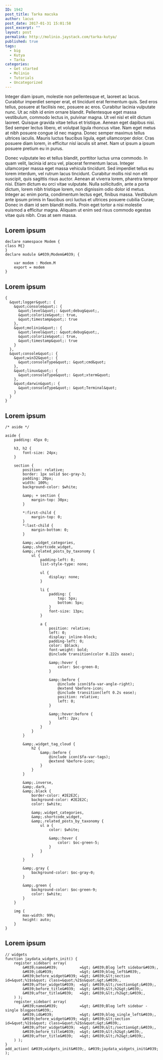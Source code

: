 ```yaml
---
ID: 1942
post_title: Tarka macska
author: lacus
post_date: 2017-01-31 15:01:58
post_excerpt: ""
layout: post
permalink: http://molinio.jaystack.com/tarka-kutya/
published: true
tags:
  - big
  - Kutya
  - Tarka
categories:
  - Get started
  - Molinio
  - Tutorials
  - Uncategorized
---
```

Integer diam ipsum, molestie non pellentesque et, laoreet ac lacus. Curabitur imperdiet semper erat, et tincidunt erat fermentum quis. Sed eros tellus, posuere at facilisis nec, posuere ac eros. Curabitur lacinia vulputate nunc. Ut ac nibh id enim ornare blandit. Pellentesque eget massa vestibulum, commodo lectus in, pulvinar magna. Ut vel nisl et elit dictum laoreet. Quisque gravida vitae tellus et tristique. Aenean eget dapibus nisi. Sed semper lectus libero, et volutpat ligula rhoncus vitae. Nam eget metus at nibh posuere congue id nec magna. Donec semper maximus tellus ultrices iaculis. Mauris luctus faucibus ligula, eget ullamcorper dolor. Cras posuere diam lorem, in efficitur nisl iaculis sit amet. Nam ut ipsum a ipsum posuere pretium eu in purus.

Donec vulputate leo et tellus blandit, porttitor luctus urna commodo. In quam velit, lacinia id arcu vel, placerat fermentum lacus. Integer ullamcorper massa eget massa vehicula tincidunt. Sed imperdiet tellus eu lorem interdum, vel rutrum lacus tincidunt. Curabitur mollis nisl non elit suscipit, quis sagittis risus auctor. Aenean at viverra lorem, pharetra tempor nisi. Etiam dictum eu orci vitae vulputate. Nulla sollicitudin, ante a porta dictum, lorem nibh tristique lorem, non dignissim odio dolor id metus. Integer ac enim porta, condimentum lectus eget, finibus massa. Vestibulum ante ipsum primis in faucibus orci luctus et ultrices posuere cubilia Curae; Donec in diam id sem blandit mollis. Proin eget tortor a nisi molestie euismod a efficitur magna. Aliquam ut enim sed risus commodo egestas vitae quis nibh. Cras at sem massa.

## Lorem ipsum
~~~
declare namespace Modem {
class M{}
}
declare module &#039;Modem&#039; {
    
    var modem : Modem.M
    export = modem
}
~~~
## Lorem ipsum
~~~
{
  &quot;logger&quot;: {
    &quot;console&quot;: {
      &quot;level&quot;: &quot;debug&quot;,
      &quot;colorize&quot;: true,
      &quot;timestamp&quot;: true
    },
    &quot;molinio&quot;: {
      &quot;level&quot;: &quot;debug&quot;,
      &quot;colorize&quot;: true,
      &quot;timestamp&quot;: true
    }
  },
  &quot;console&quot;: {
    &quot;win32&quot;: {
      &quot;consoleType&quot;: &quot;cmd&quot;
    },
    &quot;linux&quot;: {
      &quot;consoleType&quot;: &quot;xterm&quot;
    },
    &quot;darwin&quot;: {
      &quot;consoleType&quot;: &quot;Terminal&quot;
    }
  }
}
~~~
## Lorem ipsum
~~~
/* aside */

aside {
    padding: 45px 0;

    h3, h2 {
        font-size: 24px;
    }

    section {
        position: relative;
        border: 1px solid $oc-gray-3;
        padding: 20px;
        width: 100%;
        background-color: $white;

        &amp; + section {
            margin-top: 30px;
        }

        *:first-child {
            margin-top: 0;
        } 
        *:last-child {
            margin-bottom: 0;
        }

        &amp;.widget_categories,
        &amp;.shortcode_widget,
        &amp;.related_posts_by_taxonomy {
            ul {
                padding-left: 0;
                list-style-type: none;

                ul {
                    display: none;
                }

                li {
                    padding: {
                        top: 5px;
                        bottom: 5px;
                    }
                    font-size: 13px;
                }

                a {
                    position: relative;
                    left: 0;
                    display: inline-block;
                    padding-left: 0;
                    color: $black;
                    font-weight: bold;
                    @include transition(color 0.222s ease);

                    &amp;:hover {
                        color: $oc-green-8;
                    }

                    &amp;:before {
                        @include icon($fa-var-angle-right);
                        @extend %before-icon;
                        @include transition(left 0.2s ease);
                        position: relative;
                        left: 0;
                    }

                    &amp;:hover:before {
                        left: 2px;
                    }
                }
            }
        }

        &amp;.widget_tag_cloud {
            h2 {
                &amp;:before {
                    @include icon($fa-var-tags);
                    @extend %before-icon;
                }
            }
        }

        &amp;.inverse,
        &amp;.dark,
        &amp;.black {
            border-color: #2E2E2C;
            background-color: #2E2E2C;
            color: $white;
            
            &amp;.widget_categories,
            &amp;.shortcode_widget,
            &amp;.related_posts_by_taxonomy {
                ul a {
                    color: $white;

                    &amp;:hover {
                        color: $oc-green-5;
                    }
                }
            }
        }

        &amp;.gray {
            background-color: $oc-gray-0;
        }

        &amp;.green {
            background-color: $oc-green-9;
            color: $white;
        }
    }

    img {
        max-width: 99%;
        height: auto;
    }
}
~~~
## Lorem ipsum
~~~
// widgets
function jaydata_widgets_init() {
	register_sidebar( array(
		&#039;name&#039;          =&gt; &#039;Blog left sidebar&#039;,
		&#039;id&#039;            =&gt; &#039;blog_left&#039;,
		&#039;before_widget&#039; =&gt; &#039;&lt;section id=&quot;%1$s&quot; class=&quot;%2$s&quot;&gt;&#039;,
		&#039;after_widget&#039;  =&gt; &#039;&lt;/section&gt;&#039;,
		&#039;before_title&#039;  =&gt; &#039;&lt;h2&gt;&#039;,
		&#039;after_title&#039;   =&gt; &#039;&lt;/h2&gt;&#039;,
	) );
	register_sidebar( array(
		&#039;name&#039;          =&gt; &#039;Blog left sidebar - single blogpost&#039;,
		&#039;id&#039;            =&gt; &#039;blog_single_left&#039;,
		&#039;before_widget&#039; =&gt; &#039;&lt;section id=&quot;%1$s&quot; class=&quot;%2$s&quot;&gt;&#039;,
		&#039;after_widget&#039;  =&gt; &#039;&lt;/section&gt;&#039;,
		&#039;before_title&#039;  =&gt; &#039;&lt;h2&gt;&#039;,
		&#039;after_title&#039;   =&gt; &#039;&lt;/h2&gt;&#039;,
	) );
}
add_action( &#039;widgets_init&#039;, &#039;jaydata_widgets_init&#039; );
~~~
